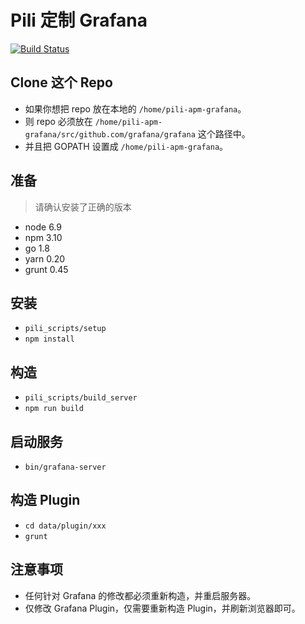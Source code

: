 # Pili 定制 Grafana

[![Build Status](http://pili-drone.taozeyu.com/api/badges/qiniuapm-portal/pili-apm-grafana/status.svg)](http://pili-drone.taozeyu.com/qiniuapm-portal/pili-apm-grafana)

## Clone 这个 Repo

- 如果你想把 repo 放在本地的 ``/home/pili-apm-grafana``。
- 则 repo 必须放在 ``/home/pili-apm-grafana/src/github.com/grafana/grafana`` 这个路径中。
- 并且把 GOPATH 设置成 ``/home/pili-apm-grafana``。

## 准备

> 请确认安装了正确的版本

- node 6.9
- npm 3.10
- go 1.8
- yarn 0.20
- grunt 0.45

## 安装

- ``pili_scripts/setup``
- ``npm install``

## 构造

- ``pili_scripts/build_server``
- ``npm run build``

## 启动服务

- ``bin/grafana-server``

## 构造 Plugin

- ``cd data/plugin/xxx``
- ``grunt``

## 注意事项

- 任何针对 Grafana 的修改都必须重新构造，并重启服务器。
- 仅修改 Grafana Plugin，仅需要重新构造 Plugin，并刷新浏览器即可。
